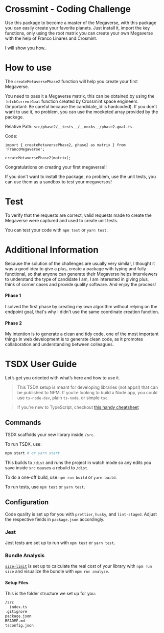 # Crossmint - Coding Challenge

Use this package to become a master of the Megaverse, with this package you can easily create your favorite planets.
Just install it, import the key functions, only using the root matrix you can create your own Megaverse with the help of Franco Linares and Crosmint.

I will show you how..

# How to use

The `createMetaversePhase2` function will help you create your first Megaverse.

You need to pass it a Megaverse matrix, this can be obtained by using the `fetchCurrentGoal` function created by Crossmint space engineers. (Important: Be careful because the candidate_id is hardcoded).
If you don't want to use it, no problem, you can use the mocketed array provided by the package.

Relative Path: `src/phase2/__tests__/__mocks__/phase2.goal.ts`.

Code:

```
import { createMetaversePhase2, phase2 as matrix } from 'FrancoMegaverse';

createMetaversePhase2(matrix);
```

Congratulations on creating your first megaverse!!

If you don't want to install the package, no problem, use the unit tests, you can use them as a sandbox to test your megaversos!

# Test

To verify that the requests are correct, valid requests made to create the Megaverse were captured and used to create unit tests.

You can test your code with `npm test` or `yarn test`.

# Additional Information

Because the solution of the challenges are usually very similar, I thought it was a good idea to give a plus, create a package with typing and fully functional, so that anyone can generate their Megaverso helps interviewers to understand the type of candidate I am, I am interested in giving plus, think of corner cases and provide quality software.
And enjoy the process!

#### Phase 1

I solved the first phase by creating my own algorithm without relying on the endpoint goal, that's why I didn't use the same coordinate creation function.

#### Phase 2

My intention is to generate a clean and tidy code, one of the most important things in web development is to generate clean code, as it promotes collaboration and understanding between colleagues.

# TSDX User Guide

Let’s get you oriented with what’s here and how to use it.

> This TSDX setup is meant for developing libraries (not apps!) that can be published to NPM. If you’re looking to build a Node app, you could use `ts-node-dev`, plain `ts-node`, or simple `tsc`.

> If you’re new to TypeScript, checkout [this handy cheatsheet](https://devhints.io/typescript)

## Commands

TSDX scaffolds your new library inside `/src`.

To run TSDX, use:

```bash
npm start # or yarn start
```

This builds to `/dist` and runs the project in watch mode so any edits you save inside `src` causes a rebuild to `/dist`.

To do a one-off build, use `npm run build` or `yarn build`.

To run tests, use `npm test` or `yarn test`.

## Configuration

Code quality is set up for you with `prettier`, `husky`, and `lint-staged`. Adjust the respective fields in `package.json` accordingly.

### Jest

Jest tests are set up to run with `npm test` or `yarn test`.

### Bundle Analysis

[`size-limit`](https://github.com/ai/size-limit) is set up to calculate the real cost of your library with `npm run size` and visualize the bundle with `npm run analyze`.

#### Setup Files

This is the folder structure we set up for you:

```txt
/src
  index.ts
.gitignore
package.json
README.md
tsconfig.json
```
